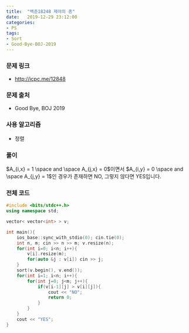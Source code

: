 ```yaml
---
title:  "백준18248 제야의 종"
date:   2019-12-29 23:12:00
categories:
- PS
tags:
- Sort
- Good-Bye-BOJ-2019
---
```


### 문제 링크
* http://icpc.me/12848

### 문제 출처
* Good Bye, BOJ 2019

### 사용 알고리즘
* 정렬

### 풀이
$A_{i,x} = 1 \space and \space A_{j,x} = 0$이면서 $A_{i,y} = 0 \space and \space A_{j,y} = 1$인 경우가 존재하면 NO, 그렇지 않다면 YES입니다.

### 전체 코드
```cpp
#include <bits/stdc++.h>
using namespace std;

vector< vector<int> > v;

int main(){
    ios_base::sync_with_stdio(0); cin.tie(0);
    int n, m; cin >> n >> m; v.resize(n);
    for(int i=0; i<n; i++){
        v[i].resize(m);
        for(auto &j : v[i]) cin >> j;
    }
    sort(v.begin(), v.end());
    for(int i=1; i<n; i++){
        for(int j=0; j<m; j++){
            if(v[i-1][j] > v[i][j]){
                cout << "NO";
                return 0;
            }
        }
    }
    cout << "YES";
}
```
